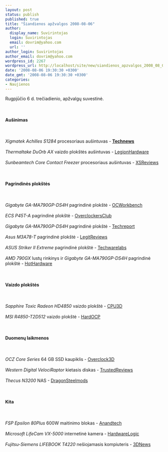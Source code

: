 ```yaml
---
layout: post
status: publish
published: true
title: "Šiandienos apžvalgos 2008-08-06"
author:
  display_name: Suvirintojas
  login: Suvirintojas
  email: dovrim@yahoo.com
  url: ''
author_login: Suvirintojas
author_email: dovrim@yahoo.com
wordpress_id: 2267
wordpress_url: http://localhost/site/new/siandienos_apzvalgos_2008_08_06/
date: '2008-08-06 19:30:30 +0300'
date_gmt: '2008-08-06 19:30:30 +0300'
categories:
- Naujienos
---
```

<p>Rugpjūčio 6 d. trečiadienio, apžvalgų suvestinė.<br />
<br><br />
<br><b>Aušinimas</b><br />
<br><br />
<br><i>Xigmatek Achilles S1284</i> procesoriaus aušintuvas - <a class="ns" href="http://www.technews.lt/?id=Kas&Id=2159"><b>Technews</b></a><br />
<br><i>Thermaltake DuOrb AX</i> vaizdo plokštės aušintuvas - <a class="ns" href="http://www.legionhardware.com/document.php?id=764">LegionHardware</a><br />
<br><i>Sunbeamtech Core Contact Freezer</i> procesoriaus aušintuvas - <a class="ns" href="http://www.xsreviews.co.uk/reviews/cpu-coolers/sunbeamtech-core-contact-freezer/">XSReviews</a><br />
<br><br />
<br><b>Pagrindinės plokštės</b><br />
<br><br />
<br><i>Gigabyte GA-MA790GP-DS4H</i> pagrindinė plokštė - <a class="ns" href="http://my.ocworkbench.com/2008/gigabyte/GA-MA790GP-DS4H/g1.htm">OCWorkbench</a><br />
<br><i>ECS P45T-A</i> pagrindinė plokštė - <a class="ns" href="http://www.overclockersclub.com/reviews/p45ta/">OverclockersClub</a><br />
<br><i>Gigabyte GA-MA790GP-DS4H</i> pagrindinė plokštė - <a class="ns" href="http://techreport.com/articles.x/15256">Techreport</a><br />
<br><i>Asus M3A78-T</i> pagrindinė plokštė - <a class="ns" href="http://www.legitreviews.com/article/758/1/">LegitReviews</a><br />
<br><i>ASUS Striker II Extreme</i> pagrindinė plokštė - <a class="ns" href="http://www.techwarelabs.com/reviews/motherboard/Asus-StrikerII-Extreme/">Techwarelabs</a><br />
<br><i>AMD 790GX</i> lustų rinkinys ir <i>Gigabyte GA-MA790GP-DS4H</i> pagrindinė plokštė - <a class="ns" href="http://www.hothardware.com/Articles/AMD_790GX_Chipset_Platform_Launch/">HotHardware</a><br />
<br><br />
<br><b>Vaizdo plokštės</b><br />
<br><br />
<br><i>Sapphire Toxic Radeon HD4850</i> vaizdo plokštė - <a class="ns" href="http://www.cpu3d.com/content/view/5560/53/">CPU3D</a><br />
<br><i>MSI R4850-T2D512</i> vaizdo plokštė - <a class="ns" href="http://enthusiast.hardocp.com/article.html?art=MTUzNywxLCxoZW50aHVzaWFzdA==">HardOCP</a><br />
<br><br />
<br><b>Duomenų laikmenos</b><br />
<br><br />
<br><i>OCZ Core Series</i> 64 GB SSD kaupiklis - <a class="ns" href="http://overclock3d.net/reviews.php?/storage/ocz_ssd_64gb_core_series_solid_state_disk/1">Overclock3D</a><br />
<br><i>Western Digital VelociRaptor</i> kietasis diskas - <a class="ns" href="http://www.trustedreviews.com/storage/review/2008/08/06/Western-Digital-VelociRaptor/p1">TrustedReviews</a><br />
<br><i>Thecus N3200</i> NAS - <a class="ns" href="http://www.dragonsteelmods.com/index.php?option=com_content&task=view&id=8832&Itemid=1">DragonSteelmods</a><br />
<br><br />
<br><b>Kita</b><br />
<br><br />
<br><i>FSP Epsilon 80Plus</i> 600W maitinimo blokas - <a class="ns" href="http://www.anandtech.com/casecoolingpsus/showdoc.aspx?i=3368">Anandtech</a><br />
<br><i>Microsoft LifeCam VX-5000</i> internetinė kamera - <a class="ns" href="http://www.hardwarelogic.com/news/138/ARTICLE/3958/2008-08-06.html">HardwareLogic</a><br />
<br><i>Fujitsu-Siemens LIFEBOOK T4220</i> nešiojamasis kompiuteris - <a class="ns" href="http://www.3dnews.ru/mobile/fujitsu_siemens_lifebook_t4220_muskulistaya_tabletka/">3DNews</a><br />
<br><br />
<br></p>
